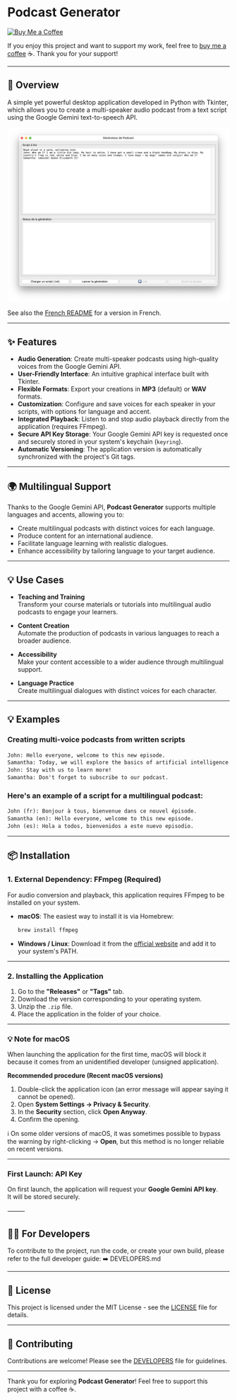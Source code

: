 
# Podcast Generator
[![Buy Me a Coffee](https://img.shields.io/badge/Buy_Me_a_Coffee-FFDD00?style=flat&logo=buy-me-a-coffee&logoColor=000000)](https://www.buymeacoffee.com/laurentftech)

If you enjoy this project and want to support my work, feel free to [buy me a coffee](https://www.buymeacoffee.com/laurentftech) ☕. Thank you for your support!

---

## 📖 Overview

A simple yet powerful desktop application developed in Python with Tkinter, which allows you to create a multi-speaker audio podcast from a text script using the Google Gemini text-to-speech API.

![Application Screenshot](podcast_creator_screenshot.png)

See also the [French README](docs/README-fr.md) for a version in French.

---

## ✨ Features

- **Audio Generation**: Create multi-speaker podcasts using high-quality voices from the Google Gemini API.
- **User-Friendly Interface**: An intuitive graphical interface built with Tkinter.
- **Flexible Formats**: Export your creations in **MP3** (default) or **WAV** formats.
- **Customization**: Configure and save voices for each speaker in your scripts, with options for language and accent.
- **Integrated Playback**: Listen to and stop audio playback directly from the application (requires FFmpeg).
- **Secure API Key Storage**: Your Google Gemini API key is requested once and securely stored in your system's keychain (`keyring`).
- **Automatic Versioning**: The application version is automatically synchronized with the project's Git tags.

---

## 🌍 Multilingual Support

Thanks to the Google Gemini API, **Podcast Generator** supports multiple languages and accents, allowing you to:

- Create multilingual podcasts with distinct voices for each language.
- Produce content for an international audience.
- Facilitate language learning with realistic dialogues.
- Enhance accessibility by tailoring language to your target audience.

---

## 💡 Use Cases

- **Teaching and Training**  
  Transform your course materials or tutorials into multilingual audio podcasts to engage your learners.

- **Content Creation**  
  Automate the production of podcasts in various languages to reach a broader audience.

- **Accessibility**  
  Make your content accessible to a wider audience through multilingual support.

- **Language Practice**  
  Create multilingual dialogues with distinct voices for each character.

---

## 💡 Examples

### Creating multi-voice podcasts from written scripts

```txt
John: Hello everyone, welcome to this new episode.
Samantha: Today, we will explore the basics of artificial intelligence.
John: Stay with us to learn more!
Samantha: Don't forget to subscribe to our podcast.
```

### Here's an example of a script for a multilingual podcast:

```txt
John (fr): Bonjour à tous, bienvenue dans ce nouvel épisode.
Samantha (en): Hello everyone, welcome to this new episode.
John (es): Hola a todos, bienvenidos a este nuevo episodio.
```

---

## 📦 Installation

### 1. External Dependency: FFmpeg (Required)

For audio conversion and playback, this application requires FFmpeg to be installed on your system.

- **macOS**: The easiest way to install it is via Homebrew:  
  ```bash
  brew install ffmpeg
  ```
- **Windows / Linux**: Download it from the [official website](https://ffmpeg.org/download.html) and add it to your system's PATH.

---

### 2. Installing the Application

1. Go to the **"Releases"** or **"Tags"** tab.  
2. Download the version corresponding to your operating system.  
3. Unzip the `.zip` file.  
4. Place the application in the folder of your choice.  

---

### 💡 Note for macOS

When launching the application for the first time, macOS will block it because it comes from an unidentified developer (unsigned application).

**Recommended procedure (Recent macOS versions)**  
1. Double-click the application icon (an error message will appear saying it cannot be opened).  
2. Open **System Settings → Privacy & Security**.  
3. In the **Security** section, click **Open Anyway**.  
4. Confirm the opening.  

ℹ️ On some older versions of macOS, it was sometimes possible to bypass the warning by right-clicking → **Open**, but this method is no longer reliable on recent versions.

---

### First Launch: API Key

On first launch, the application will request your **Google Gemini API key**.  
It will be stored securely.


⸻

## 👨‍💻 For Developers
To contribute to the project, run the code, or create your own build, please refer to the full developer guide:
➡️ DEVELOPERS.md


---

## 📜 License

This project is licensed under the MIT License - see the [LICENSE](LICENSE) file for details.

---

## 🤝 Contributing

Contributions are welcome! Please see the [DEVELOPERS](docs/DEVELOPERS.md) file for guidelines.

---

Thank you for exploring **Podcast Generator**! Feel free to support this project with a coffee ☕.
